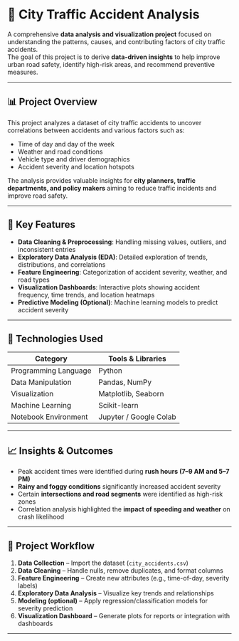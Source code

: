 # 🚦 City Traffic Accident Analysis

A comprehensive **data analysis and visualization project** focused on understanding the patterns, causes, and contributing factors of city traffic accidents.  
The goal of this project is to derive **data-driven insights** to help improve urban road safety, identify high-risk areas, and recommend preventive measures.

---

## 📊 Project Overview

This project analyzes a dataset of city traffic accidents to uncover correlations between accidents and various factors such as:

- Time of day and day of the week  
- Weather and road conditions  
- Vehicle type and driver demographics  
- Accident severity and location hotspots  

The analysis provides valuable insights for **city planners, traffic departments, and policy makers** aiming to reduce traffic incidents and improve road safety.

---

## 🧠 Key Features

- **Data Cleaning & Preprocessing**: Handling missing values, outliers, and inconsistent entries  
- **Exploratory Data Analysis (EDA)**: Detailed exploration of trends, distributions, and correlations  
- **Feature Engineering**: Categorization of accident severity, weather, and road types  
- **Visualization Dashboards**: Interactive plots showing accident frequency, time trends, and location heatmaps  
- **Predictive Modeling (Optional)**: Machine learning models to predict accident severity  

---

## 🧰 Technologies Used

| Category | Tools & Libraries |
|-----------|-------------------|
| Programming Language | Python |
| Data Manipulation | Pandas, NumPy |
| Visualization | Matplotlib, Seaborn |
| Machine Learning | Scikit-learn |
| Notebook Environment | Jupyter / Google Colab |

---

## 📈 Insights & Outcomes

- Peak accident times were identified during **rush hours (7–9 AM and 5–7 PM)**  
- **Rainy and foggy conditions** significantly increased accident severity  
- Certain **intersections and road segments** were identified as high-risk zones  
- Correlation analysis highlighted the **impact of speeding and weather** on crash likelihood  

---

## 🧮 Project Workflow

1. **Data Collection** – Import the dataset (`city_accidents.csv`)  
2. **Data Cleaning** – Handle nulls, remove duplicates, and format columns  
3. **Feature Engineering** – Create new attributes (e.g., time-of-day, severity labels)  
4. **Exploratory Data Analysis** – Visualize key trends and relationships  
5. **Modeling (optional)** – Apply regression/classification models for severity prediction  
6. **Visualization Dashboard** – Generate plots for reports or integration with dashboards  

---



